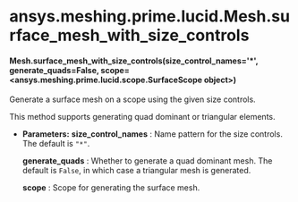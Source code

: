 <a id="ansys-meshing-prime-lucid-mesh-surface-mesh-with-size-controls"></a>

# ansys.meshing.prime.lucid.Mesh.surface_mesh_with_size_controls

<a id="ansys.meshing.prime.lucid.Mesh.surface_mesh_with_size_controls"></a>

#### Mesh.surface_mesh_with_size_controls(size_control_names='\*', generate_quads=False, scope=<ansys.meshing.prime.lucid.scope.SurfaceScope object>)

Generate a surface mesh on a scope using the given size controls.

This method supports generating quad dominant or triangular elements.

* **Parameters:**
  **size_control_names**
  : Name pattern for the size controls. The default is `"*"`.

  **generate_quads**
  : Whether to generate a quad dominant mesh. The default is
    `False`, in which case a triangular mesh is generated.

  **scope**
  : Scope for generating the surface mesh.

<!-- !! processed by numpydoc !! -->
